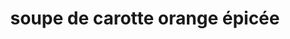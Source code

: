 ---
title: soupe de carotte orange épicée
draft: false
layout: recettes
type: entree
categories:
  - Soupe
regime:
  - vegan
  - sans-gluten
cuisson: Oui
temperature: Chaud
plate: 100
check: Oui
checkAlwaysOk: false
ingredients:
  legumes:
    - title: Oignon
      quantite: 5
      unit: Kg
    - title: Carotte
      quantite: 12
      unit: Kg
  lof:
    - title: Crème soja
      quantite: 1.5
      unit: litre
    - title: Huile végétale
      quantite: 250
      unit: ml
  frais: []
  epices:
    - title: mélange 4 épices
      quantite: 75
      unit: grammes
    - title: Curry
      quantite: 75
      unit: grammes
  autres: []
  sucres:
    - title: Jus d'orange
      quantite: 4
      unit: litre
preparation: >-
  laver et brosser les carottes puis les râper .


  couper les oignons pas forcément très finement


  faire revenir les oignons et les épices dans l'huile quand il sont légèrement dorés ajouter les carottes


  ajouter l'eau et laisser cuire 30 mn


  mélanger le jus d'orange et la crème de soja les inclure dans la soupe et mixer le tout


  à faire refroidir au moins une heure si servie froide
publishDate: 2025-06-15T12:40:00.000Z
---